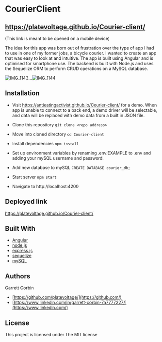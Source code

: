 # CourierClient

## https://platevoltage.github.io/Courier-client/
(This link is meant to be opened on a mobile device) 

The idea for this app was born out of frustration over the type of app I had to use in one of my former jobs, a bicycle courier. I wanted to create an app that was easy to look at and intuitive. The app is built using Angular and is optimised for smartphone use. The backend is built with Node.js and uses the Sequelize ORM to perform CRUD operations on a MySQL database.

![IMG_1143](https://user-images.githubusercontent.com/1414728/195002403-92a42911-2fa6-4196-9f0c-a2bc01f54cce.jpeg)...![IMG_1144](https://user-images.githubusercontent.com/1414728/195002418-828fb986-f4a0-4be4-b5f8-e0661dc5f94c.jpeg)

## Installation

- Visit https://antieatingactivist.github.io/Courier-client/ for a demo. When app is unable to connect to a back end, a demo driver will be selectable, and data will be replaced with demo data from a built in JSON file.

- Clone this repository `git clone <repo address>`
- Move into cloned directory `cd Courier-client`
- Install dependencies `npm install`
- Set up environment variables by renaming .env.EXAMPLE to .env and adding your mySQL username and password.
- Add new database to mySQL `CREATE DATABASE courier_db;`
- Start server `npm start`
- Navigate to http://localhost:4200


## Deployed link

https://platevoltage.github.io/Courier-client/

## Built With

* [Angular](https://angular.io)
* [node.js](https://nodejs.dev) 
* [express.js](http://expressjs.com)
* [sequelize](https://sequelize.org)
* [mySQL](https://www.mysql.com)

## Authors

Garrett Corbin

- [https://github.com/platevoltage/](https://github.com/)
- [https://www.linkedin.com/in/garrett-corbin-7a7777227/](https://www.linkedin.com/)

## License

This project is licensed under The MIT license
